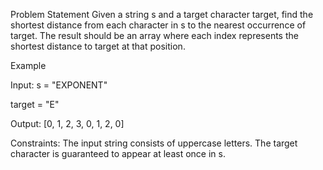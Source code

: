 Problem Statement
Given a string s and a target character target, find the shortest distance from each character in s to the nearest occurrence of target. The result should be an array where each index represents the shortest distance to target at that position.

Example

Input:
s = "EXPONENT"

target = "E"

Output:
[0, 1, 2, 3, 0, 1, 2, 0]

Constraints:
The input string consists of uppercase letters.
The target character is guaranteed to appear at least once in s.